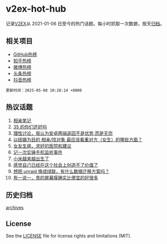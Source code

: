 # v2ex-hot-hub

 记录[V2EX](https://www.v2ex.com/)从 2021-01-06 日至今的热门话题。每小时抓取一次数据，按天[归档](archives)。
 
 ## 相关项目

- [GitHub热榜](https://github.com/snaildev/github-hot-hub)
- [知乎热榜](https://github.com/snaildev/zhihu-hot-hub)
- [微博热榜](https://github.com/snaildev/weibo-hot-hub)
- [头条热榜](https://github.com/snaildev/toutiao-hot-hub)
- [抖音热榜](https://github.com/snaildev/douyin-hot-hub)


 `更新时间：2025-05-08 10:28:14 +0800`

## 热议话题

1. [相亲笔记](https://www.v2ex.com/t/1130158)
1. [35 的你们还好吗](https://www.v2ex.com/t/1130136)
1. [理性讨论，我认为安卓两端返回不是优势,而是无奈](https://www.v2ex.com/t/1130104)
1. [以结婚为目的 相亲/找对象 最应该看重对方（女生）的哪些方面？](https://www.v2ex.com/t/1130091)
1. [女友生病，求好的医院和建议](https://www.v2ex.com/t/1130190)
1. [记一次实锤手机监听事件](https://www.v2ex.com/t/1130294)
1. [小米越来越出生了](https://www.v2ex.com/t/1130082)
1. [感觉自己已经在这个社会上创造不了价值了](https://www.v2ex.com/t/1130206)
1. [想把 unraid 换成绿联，有什么数据迁移方案吗？](https://www.v2ex.com/t/1130079)
1. [有一说一，贵的屏幕膜确实比便宜的好很多](https://www.v2ex.com/t/1130107)

## 历史归档

[archives](archives)

## License

See the [LICENSE](LICENSE) file for license rights and limitations (MIT).
